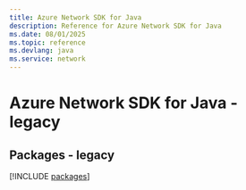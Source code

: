 ```yaml
---
title: Azure Network SDK for Java
description: Reference for Azure Network SDK for Java
ms.date: 08/01/2025
ms.topic: reference
ms.devlang: java
ms.service: network
---
```

# Azure Network SDK for Java - legacy
## Packages - legacy
[!INCLUDE [packages](network-index.md)]